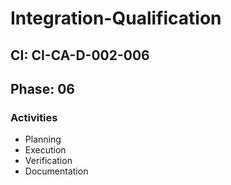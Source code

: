 # Integration-Qualification

## CI: CI-CA-D-002-006
## Phase: 06

### Activities
- Planning
- Execution
- Verification
- Documentation
